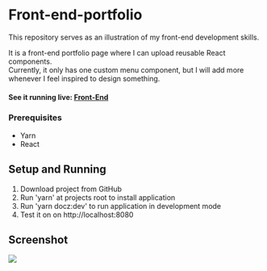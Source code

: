 # Front-end-portfolio

This repository serves as an illustration of my front-end development skills.  

It is a front-end portfolio page where I can upload reusable React components.  
Currently, it only has one custom menu component, but I will add more whenever I feel inspired to design something.

#### See it running live: [Front-End](http://front-end-portfolio.s3-website.eu-north-1.amazonaws.com/)


### Prerequisites
- Yarn
- React

## Setup and Running

1. Download project from GitHub
2. Run 'yarn' at projects root to install application
3. Run 'yarn docz:dev' to run application in development mode
4. Test it on on http://localhost:8080

## Screenshot
<img src="https://s3.eu-north-1.amazonaws.com/elar-saks.info/Droppe-Xmas.png" />
